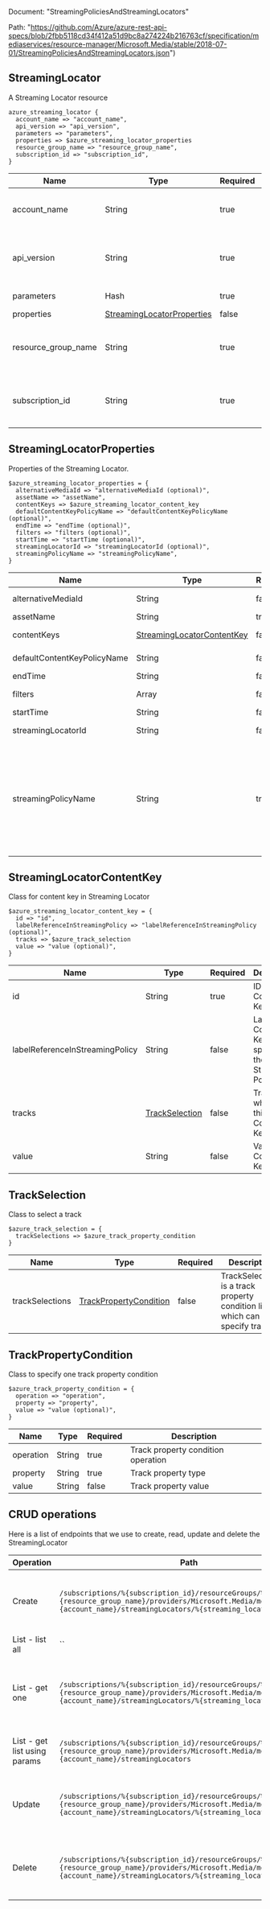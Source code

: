 Document: "StreamingPoliciesAndStreamingLocators"


Path: "https://github.com/Azure/azure-rest-api-specs/blob/2fbb5118cd34f412a51d9bc8a274224b216763cf/specification/mediaservices/resource-manager/Microsoft.Media/stable/2018-07-01/StreamingPoliciesAndStreamingLocators.json")

## StreamingLocator

A Streaming Locator resource

```puppet
azure_streaming_locator {
  account_name => "account_name",
  api_version => "api_version",
  parameters => "parameters",
  properties => $azure_streaming_locator_properties
  resource_group_name => "resource_group_name",
  subscription_id => "subscription_id",
}
```

| Name        | Type           | Required       | Description       |
| ------------- | ------------- | ------------- | ------------- |
|account_name | String | true | The Media Services account name. |
|api_version | String | true | The Version of the API to be used with the client request. |
|parameters | Hash | true | The request parameters |
|properties | [StreamingLocatorProperties](#streaminglocatorproperties) | false |  |
|resource_group_name | String | true | The name of the resource group within the Azure subscription. |
|subscription_id | String | true | The unique identifier for a Microsoft Azure subscription. |
        
## StreamingLocatorProperties

Properties of the Streaming Locator.

```puppet
$azure_streaming_locator_properties = {
  alternativeMediaId => "alternativeMediaId (optional)",
  assetName => "assetName",
  contentKeys => $azure_streaming_locator_content_key
  defaultContentKeyPolicyName => "defaultContentKeyPolicyName (optional)",
  endTime => "endTime (optional)",
  filters => "filters (optional)",
  startTime => "startTime (optional)",
  streamingLocatorId => "streamingLocatorId (optional)",
  streamingPolicyName => "streamingPolicyName",
}
```

| Name        | Type           | Required       | Description       |
| ------------- | ------------- | ------------- | ------------- |
|alternativeMediaId | String | false | Alternative Media ID of this Streaming Locator |
|assetName | String | true | Asset Name |
|contentKeys | [StreamingLocatorContentKey](#streaminglocatorcontentkey) | false | The ContentKeys used by this Streaming Locator. |
|defaultContentKeyPolicyName | String | false | Name of the default ContentKeyPolicy used by this Streaming Locator. |
|endTime | String | false | The end time of the Streaming Locator. |
|filters | Array | false | A list of asset or account filters which apply to this streaming locator |
|startTime | String | false | The start time of the Streaming Locator. |
|streamingLocatorId | String | false | The StreamingLocatorId of the Streaming Locator. |
|streamingPolicyName | String | true | Name of the Streaming Policy used by this Streaming Locator. Either specify the name of Streaming Policy you created or use one of the predefined Streaming Policies. The predefined Streaming Policies available are: 'Predefined_DownloadOnly', 'Predefined_ClearStreamingOnly', 'Predefined_DownloadAndClearStreaming', 'Predefined_ClearKey', 'Predefined_MultiDrmCencStreaming' and 'Predefined_MultiDrmStreaming' |
        
## StreamingLocatorContentKey

Class for content key in Streaming Locator

```puppet
$azure_streaming_locator_content_key = {
  id => "id",
  labelReferenceInStreamingPolicy => "labelReferenceInStreamingPolicy (optional)",
  tracks => $azure_track_selection
  value => "value (optional)",
}
```

| Name        | Type           | Required       | Description       |
| ------------- | ------------- | ------------- | ------------- |
|id | String | true | ID of Content Key |
|labelReferenceInStreamingPolicy | String | false | Label of Content Key as specified in the Streaming Policy |
|tracks | [TrackSelection](#trackselection) | false | Tracks which use this Content Key |
|value | String | false | Value of Content Key |
        
## TrackSelection

Class to select a track

```puppet
$azure_track_selection = {
  trackSelections => $azure_track_property_condition
}
```

| Name        | Type           | Required       | Description       |
| ------------- | ------------- | ------------- | ------------- |
|trackSelections | [TrackPropertyCondition](#trackpropertycondition) | false | TrackSelections is a track property condition list which can specify track(s) |
        
## TrackPropertyCondition

Class to specify one track property condition

```puppet
$azure_track_property_condition = {
  operation => "operation",
  property => "property",
  value => "value (optional)",
}
```

| Name        | Type           | Required       | Description       |
| ------------- | ------------- | ------------- | ------------- |
|operation | String | true | Track property condition operation |
|property | String | true | Track property type |
|value | String | false | Track property value |



## CRUD operations

Here is a list of endpoints that we use to create, read, update and delete the StreamingLocator

| Operation | Path | Verb | Description | OperationID |
| ------------- | ------------- | ------------- | ------------- | ------------- |
|Create|`/subscriptions/%{subscription_id}/resourceGroups/%{resource_group_name}/providers/Microsoft.Media/mediaServices/%{account_name}/streamingLocators/%{streaming_locator_name}`|Put|Create a Streaming Locator in the Media Services account|StreamingLocators_Create|
|List - list all|``||||
|List - get one|`/subscriptions/%{subscription_id}/resourceGroups/%{resource_group_name}/providers/Microsoft.Media/mediaServices/%{account_name}/streamingLocators/%{streaming_locator_name}`|Get|Get the details of a Streaming Locator in the Media Services account|StreamingLocators_Get|
|List - get list using params|`/subscriptions/%{subscription_id}/resourceGroups/%{resource_group_name}/providers/Microsoft.Media/mediaServices/%{account_name}/streamingLocators`|Get|Lists the Streaming Locators in the account|StreamingLocators_List|
|Update|`/subscriptions/%{subscription_id}/resourceGroups/%{resource_group_name}/providers/Microsoft.Media/mediaServices/%{account_name}/streamingLocators/%{streaming_locator_name}`|Put|Create a Streaming Locator in the Media Services account|StreamingLocators_Create|
|Delete|`/subscriptions/%{subscription_id}/resourceGroups/%{resource_group_name}/providers/Microsoft.Media/mediaServices/%{account_name}/streamingLocators/%{streaming_locator_name}`|Delete|Deletes a Streaming Locator in the Media Services account|StreamingLocators_Delete|
